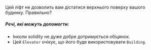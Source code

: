 Цей ліфт не дозволить вам дістатися верхнього поверху вашого будинку. Правильно?

##### Речі, які можуть допомогти:
* Інколи solidity не дуже добре дотримується обіцянок.
* Цей `Elevator` очікує, що його буде використовувати `Building`.
